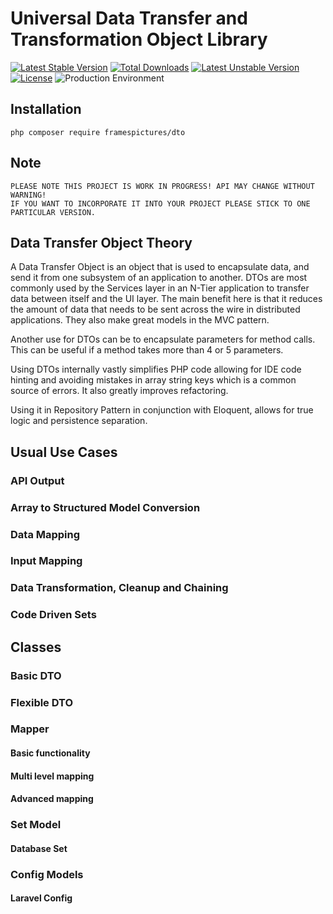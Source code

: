 # Universal Data Transfer and Transformation Object Library

[![Latest Stable Version](https://poser.pugx.org/framesnpictures/universal-dto/v/stable)](https://packagist.org/packages/framesnpictures/universal-dto)
[![Total Downloads](https://poser.pugx.org/framesnpictures/universal-dto/downloads)](https://packagist.org/packages/framesnpictures/universal-dto)
[![Latest Unstable Version](https://poser.pugx.org/framesnpictures/universal-dto/v/unstable)](https://packagist.org/packages/framesnpictures/universal-dto)
[![License](https://poser.pugx.org/framesnpictures/universal-dto/license)](https://packagist.org/packages/framesnpictures/universal-dto)
![Production Environment](https://travis-ci.org/FramesNPictures/dto.svg?branch=master "Production Environment")


## Installation

```
php composer require framespictures/dto
```

## Note

    PLEASE NOTE THIS PROJECT IS WORK IN PROGRESS! API MAY CHANGE WITHOUT WARNING!
    IF YOU WANT TO INCORPORATE IT INTO YOUR PROJECT PLEASE STICK TO ONE PARTICULAR VERSION.

## Data Transfer Object Theory

A Data Transfer Object is an object that is used to encapsulate data, and send it from one subsystem of an application to another. DTOs are most commonly used by the Services layer in an N-Tier application to transfer data between itself and the UI layer. The main benefit here is that it reduces the amount of data that needs to be sent across the wire in distributed applications. They also make great models in the MVC pattern.

Another use for DTOs can be to encapsulate parameters for method calls. This can be useful if a method takes more than 4 or 5 parameters.

Using DTOs internally vastly simplifies PHP code allowing for IDE code hinting and avoiding mistakes in array string keys which is a common source of errors. It also greatly improves refactoring.

Using it in Repository Pattern in conjunction with Eloquent, allows for true logic and persistence separation.

## Usual Use Cases

### API Output

### Array to Structured Model Conversion

### Data Mapping

### Input Mapping

### Data Transformation, Cleanup and Chaining

### Code Driven Sets

## Classes

### Basic DTO

### Flexible DTO

### Mapper

#### Basic functionality

#### Multi level mapping

#### Advanced mapping

### Set Model

#### Database Set

### Config Models

#### Laravel Config